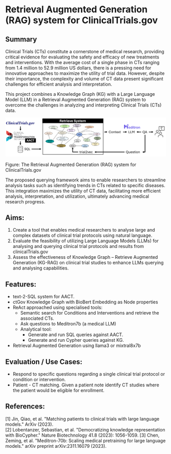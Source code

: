 # Retrieval Augmented Generation (RAG) system for ClinicalTrials.gov

## Summary
Clinical Trials (CTs) constitute a cornerstone of medical research, providing critical evidence for evaluating the safety and efficacy of new treatments and interventions. With the average cost of a single phase in CTs ranging from 1.4 million to 52.9 million US dollars, there is a pressing need for innovative approaches to maximize the utility of trial data. However, despite their importance, the complexity and volume of CT data present significant challenges for efficient analysis and interpretation.

This project combines a Knowledge Graph (KG) with a Large Language Model (LLM) in a Retrieval Augmented Generation (RAG) system to overcome the challenges in analyzing and interpreting Clinical Trials (CTs) data.

![RAG System](./figures/solution_architecture_diagram.png)

Figure: The Retrieval Augmented Generation (RAG) system for ClinicalTrials.gov

The proposed querying framework aims to enable researchers to streamline analysis tasks such as identifying trends in CTs related to specific diseases. This integration maximizes the utility of CT data, facilitating more efficient analysis, interpretation, and utilization, ultimately advancing medical research progress.

## Aims:
1.	Create a tool that enables medical researchers to analyse large and complex datasets of clinical trial protocols using natural language. 
2.	Evaluate the feasibility of utilizing Large Language Models (LLMs) for analysing and querying clinical trial protocols and results from clinicalTrials.gov
3.	Assess the effectiveness of Knowledge Graph – Retrieve Augmented Generation (KG-RAG)  on clinical trial studies to enhance LLMs querying and analysing capabilities.

## Features:
- text-2-SQL system for AACT.
- ctGov Knowledge Graph with BioBert Embedding as Node properties
- ReAct approached using specialised tools:
  - Semantic search for Conditions and Interventions and retrieve the associated CTs.
  - Ask questions to Meditron7b (a medical LLM)
  - Analytical tool:
    - Generate and run SQL queries against AACT.
    - Generate and run Cypher queries against KG.  
- Retrieval Augmented Generation using llama3 or mixtral8x7b

## Evaluation / Use Cases:
- Respond to specific questions regarding a single clinical trial protocol or condition or intervention.
- Patient - CT matching. Given a patient note identify CT studies where the patient would be eligible for enrollment.

## References:
[1] Jin, Qiao, et al. "Matching patients to clinical trials with large language models." ArXiv (2023).\
[2] Lobentanzer, Sebastian, et al. "Democratizing knowledge representation with BioCypher." Nature Biotechnology 41.8 (2023): 1056-1059.
[3] Chen, Zeming, et al. "Meditron-70b: Scaling medical pretraining for large language models." arXiv preprint arXiv:2311.16079 (2023).
